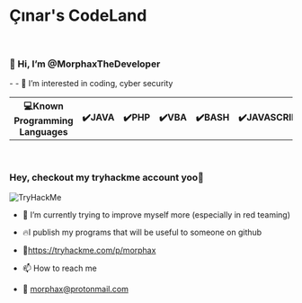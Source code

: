 
<h1>Çınar's CodeLand</h1>
<br>

<h3>👋 Hi, I’m @MorphaxTheDeveloper</h3>
- 
- 👀 I’m interested in coding, cyber security

<table>
  <th>💻Known Programming Languages</th>
  <th>✔️JAVA</th>
  <th>✔️PHP</th>
  <th>✔️VBA</th>
  <th>✔️BASH</th>
  <th>✔️JAVASCRIPT</th>
  <th>✔️HTML</th>
  <th>✔️CSS</th>  
</table>
<br>
<h3>Hey, checkout my tryhackme account yoo🖤</h3>
<img src="https://tryhackme-badges.s3.amazonaws.com/morphax.png" alt="TryHackMe">



- 🌱 I’m currently trying to improve myself more (especially in red teaming)

- 🔥I publish my programs that will be useful to someone on github 


- 🖤https://tryhackme.com/p/morphax

- 📫 How to reach me
- 📧 morphax@protonmail.com

<!---
MorphaxTheDeveloper/MorphaxTheDeveloper is a ✨ special ✨ repository because its `README.md` (this file) appears on your GitHub profile.
You can click the Preview link to take a look at your changes.
--->
